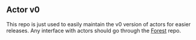 ## Actor v0

This repo is just used to easily maintain the v0 version of actors for easier releases. Any interface with actors should go through the [Forest](https://github.com/ChainSafe/forest) repo.
